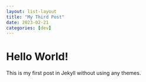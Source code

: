 ```yaml
---
layout: list-layout
title: "My Third Post"
date: 2023-02-21
categories: [dev]
---
```


# Hello World!

This is my first post in Jekyll without using any themes.
